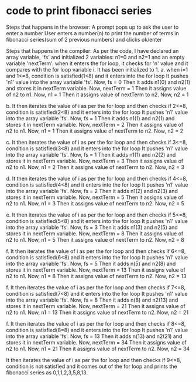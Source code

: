 # code to print fibonacci series
Steps that happens in the browser:
A prompt pops up to ask the user to enter a number 
User enters a number(n) to print the number of terms in fibonacci series(sum of 2 previous numbers) and clicks ok/enter

Steps that happens in the compiler:
As per the code, I have declared an array variable, 'fs' and initialized 2 variables: n1=0 and n2=1 and an empty variable 'nextTerm'.
when it enters the for loop, it checks for 'n' value and it compares with the for loop variable i. It has been initialized to 1.
a. when i=1 and 1<=8, condition is satisfied(1<8) and it enters into the for loop 
   It pushes 'n1' value into the array variable 'fs'. Now, fs = 0
   Then it adds n1(0) and n2(1) and stores it in nextTerm variable. Now, nextTerm = 1
   Then it assigns value of n2 to n1. Now, n1 = 1
   Then it assigns value of nextTerm to n2. Now, n2 = 1
   
b. It then iterates the value of i as per the for loop and then checks if 2<=8, condition is satisfied(2<8) and it enters into the for loop 
   It pushes 'n1' value into the array variable 'fs'. Now, fs = 1
   Then it adds n1(1) and n2(1) and stores it in nextTerm variable. Now, nextTerm = 2
   Then it assigns value of n2 to n1. Now, n1 = 1
   Then it assigns value of nextTerm to n2. Now, n2 = 2

c. It then iterates the value of i as per the for loop and then checks if 3<=8, condition is satisfied(3<8) and it enters into the for loop 
   It pushes 'n1' value into the array variable 'fs'. Now, fs = 1
   Then it adds n1(1) and n2(2) and stores it in nextTerm variable. Now, nextTerm = 3
   Then it assigns value of n2 to n1. Now, n1 = 2
   Then it assigns value of nextTerm to n2. Now, n2 = 3
   
d. It then iterates the value of i as per the for loop and then checks if 4<=8, condition is satisfied(4<8) and it enters into the for loop 
   It pushes 'n1' value into the array variable 'fs'. Now, fs = 2
   Then it adds n1(2) and n2(3) and stores it in nextTerm variable. Now, nextTerm = 5
   Then it assigns value of n2 to n1. Now, n1 = 3
   Then it assigns value of nextTerm to n2. Now, n2 = 5
   
e. It then iterates the value of i as per the for loop and then checks if 5<=8, condition is satisfied(5<8) and it enters into the for loop 
   It pushes 'n1' value into the array variable 'fs'. Now, fs = 3
   Then it adds n1(3) and n2(5) and stores it in nextTerm variable. Now, nextTerm = 8
   Then it assigns value of n2 to n1. Now, n1 = 5
   Then it assigns value of nextTerm to n2. Now, n2 = 8
   
f. It then iterates the value of i as per the for loop and then checks if 6<=8, condition is satisfied(6<8) and it enters into the for loop 
   It pushes 'n1' value into the array variable 'fs'. Now, fs = 5
   Then it adds n(5) and n2(8) and stores it in nextTerm variable. Now, nextTerm = 13
   Then it assigns value of n2 to n1. Now, n1 = 8
   Then it assigns value of nextTerm to n2. Now, n2 = 13
   
   
f. It then iterates the value of i as per the for loop and then checks if 7<=8, condition is satisfied(7<8) and it enters into the for loop 
   It pushes 'n1' value into the array variable 'fs'. Now, fs = 8
   Then it adds n(8) and n2(13) and stores it in nextTerm variable. Now, nextTerm = 21
   Then it assigns value of n2 to n1. Now, n1 = 13
   Then it assigns value of nextTerm to n2. Now, n2 = 21
   
   
f. It then iterates the value of i as per the for loop and then checks if 8<=8, condition is satisfied(8=8) and it enters into the for loop 
   It pushes 'n1' value into the array variable 'fs'. Now, fs = 13
   Then it adds n(13) and n2(21) and stores it in nextTerm variable. Now, nextTerm = 34
   Then it assigns value of n2 to n1. Now, n1 = 21
   Then it assigns value of nextTerm to n2. Now, n2 = 34
   
   It then iterates the value of i as per the for loop and then checks if 9<=8, condition is not satisfied and it comes out of the for loop and prints the fibonacci series as 0,1,1,2,3,5,8,13.
